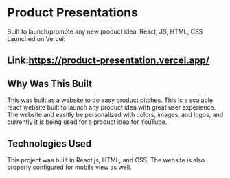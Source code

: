 
# Product Presentations

Built to launch/promote any new product idea. React, JS, HTML, CSS
Launched on Vercel: 
## Link:https://product-presentation.vercel.app/

## Why Was This Built
This was built as a website to do easy product pitches. This is a scalable react website built to launch any product idea with great user experience. The website and easitly be personalized with colors, images, and logos, and currently it is being used for a product idea for YouTube. 

## Technologies Used

This project was built in React.js, HTML, and CSS.
The website is also properly configured for mobile view as well.
